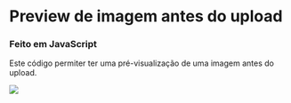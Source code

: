 # Preview de imagem antes do upload
### Feito em JavaScript
<p>Este código permiter ter uma pré-visualização de uma imagem antes do upload.</p>
<img src="https://user-images.githubusercontent.com/71949651/197409369-61cf955a-936d-429e-9e87-0a2d7f77656f.png"/>
